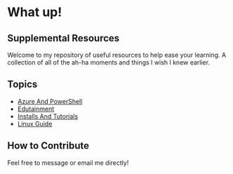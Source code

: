 # What up!

## Supplemental Resources
Welcome to my repository of useful resources to help ease your learning. A collection of all of the ah-ha moments and things I wish I knew earlier.

## Topics
* [Azure And PowerShell](/Assets/AzureAndPowershell.md)
* [Edutainment](/Assets/Edutainment.md)
* [Installs And Tutorials](/Assets/InstallsAndTutorials.md)
* [Linux Guide](/Assets/LinuxGuide.md)

## How to Contribute
Feel free to message or email me directly!
